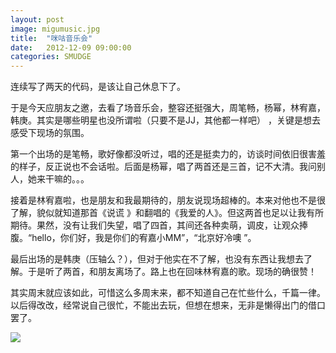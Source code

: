 ```yaml
---
layout: post
image: migumusic.jpg
title:  "咪咕音乐会"
date:   2012-12-09 09:00:00
categories: SMUDGE
---
```


连续写了两天的代码，是该让自己休息下了。



于是今天应朋友之邀，去看了场音乐会，整容还挺强大，周笔畅，杨幂，林宥嘉，韩庚。其实是哪些明星也没所谓啦（只要不是JJ，其他都一样吧） ，关键是想去感受下现场的氛围。



第一个出场的是笔畅，歌好像都没听过，唱的还是挺卖力的，访谈时间依旧很害羞的样子，反正说也不会话啦。后面是杨幂，唱了两首还是三首，记不大清。我问别人，她来干嘛的。。。



接着是林宥嘉啦，也是朋友和我最期待的，朋友说现场超棒的。本来对他也不是很了解，貌似就知道那首《说谎 》和翻唱的《我爱的人》。但这两首也足以让我有所期待。果然，没有让我们失望，唱了四首，其间还各种卖萌，调皮，让观众捧腹。“hello，你们好，我是你们的宥嘉小MM”，“北京好冷噢 ”。



最后出场的是韩庚（压轴么？），但对于他实在不了解，也没有东西让我想去了解。于是听了两首，和朋友离场了。路上也在回味林宥嘉的歌。现场的确很赞！



其实周末就应该如此，可惜这么多周末来，都不知道自己在忙些什么，千篇一律。以后得改改，经常说自己很忙，不能出去玩，但想在想来，无非是懒得出门的借口罢了。

<img src="http://binnng.coding.io/assets/images/migumusic.jpg" />